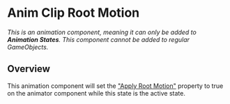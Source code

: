 # Anim Clip Root Motion
*This is an animation component, meaning it can only be added to **Animation States**. This component cannot be added to regular GameObjects.*

## Overview

This animation component will set the ["Apply Root Motion"][ApplyRootMotion] property to true on the animator component while this state is the active state.


[ApplyRootMotion]: https://docs.unity3d.com/ScriptReference/Animator-applyRootMotion.html
